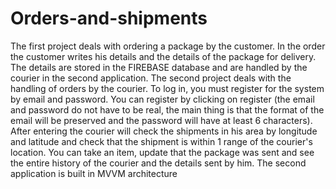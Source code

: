 # Orders-and-shipments

The first project deals with ordering a package by the customer.
In the order the customer writes his details and the details of the package for delivery.
The details are stored in the FIREBASE database and are handled by the courier in the second application.
The second project deals with the handling of orders by the courier. To log in, you must register for the system by email and password.
You can register by clicking on register (the email and password do not have to be real,
the main thing is that the format of the email will be preserved and the password will have at least 6 characters).
After entering the courier will check the shipments in his area by longitude and latitude and check that the shipment is within 1 range of the courier's location.
You can take an item, update that the package was sent and see the entire history of the courier and the details sent by him.
The second application is built in MVVM architecture 
